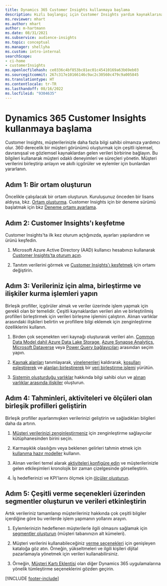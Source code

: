 ```yaml
---
title: Dynamics 365 Customer Insights kullanmaya başlama
description: Hızlı başlangıç için Customer Insights yardım kaynaklarına genel bakış.
ms.reviewer: mhart
ms.author: mhart
author: m-hartmann
ms.date: 08/31/2021
ms.subservice: audience-insights
ms.topic: conceptual
ms.manager: shellyha
ms.custom: intro-internal
searchScope:
- ci-home
- customerInsights
ms.openlocfilehash: ce0336c4bf853bc81ec01c45410169a63b69eb03
ms.sourcegitcommit: 267c317e10166146c9ac2c30560c479c9a005845
ms.translationtype: HT
ms.contentlocale: tr-TR
ms.lasthandoff: 08/16/2022
ms.locfileid: "9304635"
---
```

# <a name="get-started-with-dynamics-365-customer-insights"></a>Dynamics 365 Customer Insights kullanmaya başlama

Customer Insights, müşterilerinizle daha fazla bilgi sahibi olmanıza yardımcı olur. 360 derecelik bir müşteri görünümü oluşturmak için çeşitli işlemsel, davranışsal ve gözlemsel kaynaklardan gelen verileri birbirine bağlayın. Bu bilgileri kullanarak müşteri odaklı deneyimleri ve süreçleri yönetin. Müşteri verilerini birleştirip anlayın ve akıllı içgörüler ve eylemler için bunlardan yararlanın.

## <a name="step-1-create-an-environment"></a>Adım 1: Bir ortam oluşturun

Öncelikle çalışılacak bir ortam oluşturun. Kuruluşunuz önceden bir lisans aldıysa, bkz. [Ortam oluşturma](create-environment.md). Customer Insights için bir deneme sürümü başlatmak için bkz [Deneme ortamı ayarlama](trial-signup.md).

## <a name="step-2-explore-customer-insights"></a>Adım 2: Customer Insights'ı keşfetme

Customer Insights'ta ilk kez oturum açtığınızda, ayarları yapılandırın ve ürünü keşfedin.

1. Microsoft Azure Active Directory (AAD) kullanıcı hesabınızı kullanarak [Customer Insights'ta oturum açın](https://home.ci.ai.dynamics.com).

1. Tanıtım verilerini görmek ve [Customer Insights'ı keşfetmek](home.md) için ortamı değiştirin.

## <a name="step-3-ingest-unify-and-set-up-relationships-for-your-data"></a>Adım 3: Verileriniz için alma, birleştirme ve ilişkiler kurma işlemleri yapın

Birleşik profiller, içgörüler almak ve veriler üzerinde işlem yapmak için gerekli olan bir temelidir. Çeşitli kaynaklardan verileri alın ve birleştirilmiş profilleri birleştirmek için verileri birleşme işlemini çalıştırın. Alınan varlıklar arasındaki ilişkileri belirtin ve profillere bilgi eklemek için zenginleştirme özelliklerini kullanın.

1. Birden çok seçenekten veri kaynağı oluşturarak verileri alın. [Common Data Model dahil Azure Data Lake Storage](connect-common-data-model.md), [Azure Synapse Analytics](connect-synapse.md), [Microsoft Dataverse](connect-dataverse-managed-lake.md) veya [Power Query bağlayıcıları](connect-power-query.md) arasından seçim yapın.

1. [Kaynak alanları](map-entities.md) tanımlayarak, [yinelenenleri](remove-duplicates.md) kaldırarak, [koşulları eşleştirerek](match-entities.md) ve [alanları birleştirerek](merge-entities.md) bir [veri birleştirme işlemi](data-unification.md) yürütün.

1. [Sistemin oluşturduğu varlıklar](entities.md) hakkında bilgi sahibi olun ve [alınan varlıklar arasında ilişkiler](relationships.md) oluşturun.

## <a name="step-4-enhance-unified-profiles-with-predictions-activities-and-measures"></a>Adım 4: Tahminleri, aktiviteleri ve ölçüleri olan birleşik profilleri geliştirin

Birleşik profiller ayarlanmışken verilerinizi geliştirin ve sağladıkları bilgileri daha da artırın.

1. [Müşteri verilerinizi zenginleştirmeniz](enrichment-hub.md) için zenginleştirme sağlayıcılar kütüphanesinden birini seçin.

1. Karmaşıklık olasılığını veya beklenen gelirleri tahmin etmek için [kullanıma hazır modeller](predictions-overview.md) kullanın.

1. Alınan verileri temel alarak [aktiviteleri konfigüre edin](activities.md) ve müşterilerinizle gelen etkileşimleri kronolojik bir zaman çizelgesinde görselleştirin.

1. İş hedeflerinizi ve KPI'larını ölçmek için [ölçüler oluşturun](measures.md).

## <a name="step-5-create-segments-and-activate-data-through-various-export-options"></a>Adım 5: Çeşitli verme seçenekleri üzerinden segmentler oluşturun ve verileri etkinleştirin

Artık verileriniz tamamlanıp müşterileriniz hakkında çok çeşitli bilgiler içerdiğine göre bu verilerde işlem yapmanın yollarını arayın.

1. Eylemlerinizin hedeflenen müşterilerle ilgili olmasını sağlamak için [segmentler oluşturun](segments.md) (müşteri tabanınızın alt kümeleri).

1. Müşteri verilerini kullanabileceğiniz [verme seçenekleri](export-destinations.md) için genişleyen kataloğa göz atın. Örneğin, yükseltmeleri ve ilgili kişileri dijital pazarlamayla yönetmek için verileri kullanabilirsiniz.

1. Örneğin, [Müşteri Kartı Eklentisi](customer-card-add-in.md) olan diğer Dynamics 365 uygulamalarına yönelik tümleştirme seçeneklerini gözden geçirin.  


[!INCLUDE [footer-include](includes/footer-banner.md)]
